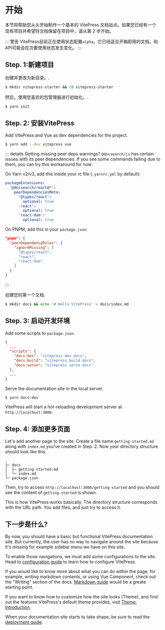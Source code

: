 # 开始

本节将帮助您从头开始制作一个基本的 VitePress 文档站点。如果您已经有一个现有项目并希望将文档保留在项目中，请从第 2 步开始。

::: 警告
VitePress目前正在使用状态配置`alpha`。它已经适合开箱即用的文档，和API可能会在次要使用状态发生变化。
:::

## Step. 1:新建项目

创建并更改为新目录。.

```bash
$ mkdir vitepress-starter && cd vitepress-starter
```

然后，使用您喜欢的包管理器进行初始化。.

```bash
$ yarn init
```

## Step. 2: 安装VitePress

Add VitePress and Vue as dev dependencies for the project.

```bash
$ yarn add --dev vitepress vue
```

::: details Getting missing peer deps warnings?
`@docsearch/js` has certain issues with its peer dependencies. If you see some commands failing due to them, you can try this workaround for now:

On Yarn v2/v3, add this inside your rc file (`.yarnrc.yml` by default):

```yaml
packageExtensions:
  '@docsearch/react@*':
    peerDependenciesMeta:
      '@types/react':
        optional: true
      'react':
        optional: true
      'react-dom':
        optional: true
```

On PNPM, add this in your `package.json`:

```json
"pnpm": {
  "peerDependencyRules": {
    "ignoreMissing": [
      "@types/react",
      "react",
      "react-dom"
    ]
  }
}
```

:::

创建您的第一个文档.

```bash
$ mkdir docs && echo '# Hello VitePress' > docs/index.md
```

## Step. 3: 启动开发环境

Add some scripts to `package.json`.

```json
{
  ...
  "scripts": {
    "docs:dev": "vitepress dev docs",
    "docs:build": "vitepress build docs",
    "docs:serve": "vitepress serve docs"
  },
  ...
}
```

Serve the documentation site in the local server.

```bash
$ yarn docs:dev
```

VitePress will start a hot-reloading development server at `http://localhost:3000`.

## Step. 4: 添加更多页面

Let's add another page to the site. Create a file name `getting-started.md` along with `index.md` you've created in Step. 2. Now your directory structure should look like this.

```
.
├─ docs
│  ├─ getting-started.md
│  └─ index.md
└─ package.json
```

Then, try to access `http://localhost:3000/getting-started` and you should see the content of `getting-started` is shown.

This is how VitePress works basically. The directory structure corresponds with the URL path. You add files, and just try to access it.

## 下一步是什么?

By now, you should have a basic but functional VitePress documentation site. But currently, the user has no way to navigate around the site because it's missing for example sidebar menu we have on this site.

To enable those navigations, we must add some configurations to the site. Head to [configuration guide](./configuration) to learn how to configure VitePress.

If you would like to know more about what you can do within the page, for example, writing markdown contents, or using Vue Component, check out the "Writing" section of the docs. [Markdown guide](./markdown) would be a greate starting point.

If you want to know how to customize how the site looks (Theme), and find out the features VitePress's default theme provides, visit [Theme: Introduction](./theme-introduction).

When your documentation site starts to take shape, be sure to read the [deployment guide](./deploying).
